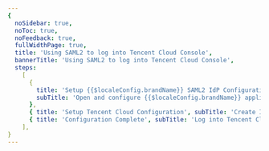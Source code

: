 ```yaml
---
{
  noSidebar: true,
  noToc: true,
  noFeedback: true,
  fullWidthPage: true,
  title: 'Using SAML2 to log into Tencent Cloud Console',
  bannerTitle: 'Using SAML2 to log into Tencent Cloud Console',
  steps:
    [
      {
        title: 'Setup {{$localeConfig.brandName}} SAML2 IdP Configuration',
        subTitle: 'Open and configure {{$localeConfig.brandName}} application SAML2 Provider',
      },
      { title: 'Setup Tencent Cloud Configuration', subTitle: 'Create Identity Provider and Role on Tencent Cloud' },
      { title: 'Configuration Complete', subTitle: 'Log into Tencent Cloud using {{$localeConfig.brandName}}IdP' },
    ],
}
---
```


<IntegrationDetail/>
